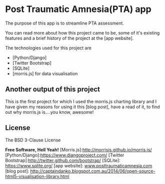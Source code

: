 # Post Traumatic Amnesia(PTA) app

The purpose of this app is to streamline PTA assessment. 

You can read more about how this project came to be, some of it's existing features and a brief history of the project at the [app website].

The technologies used for this project are

  - [Python/Django]
  - [Twitter Bootstrap]
  - [SQLite]
  - [morris.js] for data visualisation

Another output of this project
----
This is the first project for which I used the morris.js charting library and I have given my reasons for using it this [blog post], have a read of it, to find out why morris.js is....you know, awesome!  





License
----

The BSD 3-Clause License


**Free Software, Hell Yeah!**
[Morris.js]:http://morrisjs.github.io/morris.js/
[Python/Django]:https://www.djangoproject.com/
[Twitter Bootstrap]:http://twitter.github.com/bootstrap/
[SQLite]: https://www.sqlite.org/
[app website]: www.posttraumaticamnesia.com
[blog post]: http://captaindanko.blogspot.com.au/2014/06/open-source-html5-visualisation-library.html